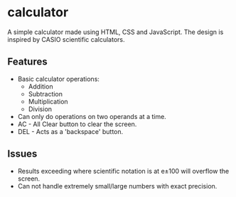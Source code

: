 # calculator
A simple calculator made using HTML, CSS and JavaScript. The design is inspired by CASIO scientific calculators.

## Features
- Basic calculator operations:
    - Addition
    - Subtraction
    - Multiplication
    - Division
- Can only do operations on two operands at a time.
- AC - All Clear button to clear the screen.
- DEL - Acts as a 'backspace' button.

## Issues
- Results exceeding where scientific notation is at e±100 will overflow the screen.
- Can not handle extremely small/large numbers with exact precision.